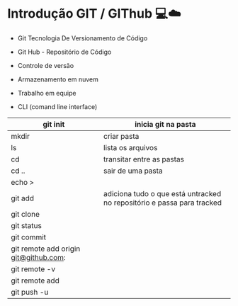 # Introdução GIT / GIThub :computer::cloud:	



- Git Tecnologia De Versionamento de Código

- Git Hub - Repositório de Código

- Controle de versão

- Armazenamento em nuvem

- Trabalho em equipe

- CLI (comand line interface)





| git init                              | inicia git na pasta                                          |
| ------------------------------------- | ------------------------------------------------------------ |
| mkdir                                 | criar pasta                                                  |
| ls                                    | lista os arquivos                                            |
| cd                                    | transitar entre as pastas                                    |
| cd ..                                 | sair de uma pasta                                            |
| echo >                                |                                                              |
| git add                               | adiciona tudo o que está untracked no repositório e passa para tracked |
| git clone                             |                                                              |
| git status                            |                                                              |
| git commit                            |                                                              |
| git remote add origin git@github.com: |                                                              |
| git remote -v                         |                                                              |
| git remote add                        |                                                              |
| git push -u                           |                                                              |



